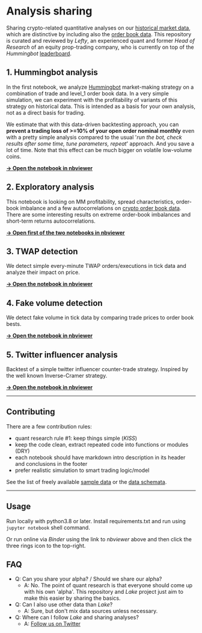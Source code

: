 # Analysis sharing

Sharing crypto-related quantitative analyses on our [historical market data](https://crypto-lake.com/?utm_source=github&utm_medium=organic&utm_campaign=analysis-sharing&utm_term=historical-market-data), which are distinctive by including also the [order book data](https://crypto-lake.com/order-book-data/?utm_source=github&utm_medium=organic&utm_campaign=analysis-sharing&utm_term=order-book-data). This repository is curated and reviewed by *Lefty*, an experienced quant and former *Head of Research* of an equity prop-trading company, who is currently on top of the *Hummingbot* [leaderboard](https://miner.hummingbot.io/leaderboard).

## 1. Hummingbot analysis

In the first notebook, we analyze [Hummingbot](https://hummingbot.org/) market-making strategy on a combination of trade and level_1 order book data. In a very simple simulation, we can experiment with the profitability of variants of this strategy on historical data. This is intended as a basis for your own analysis, not as a direct basis for trading.

We estimate that with this data-driven backtesting approach, you can **prevent a trading loss of >=10% of your open order nominal monthly** even with a pretty simple analysis compared to the usual '*run the bot, check results after some time, tune parameters, repeat*' approach. And you save a lot of time. Note that this effect can be much bigger on volatile low-volume coins.

[**-> Open the notebook in nbviewer**](https://nbviewer.org/github/crypto-lake/analysis-sharing/blob/main/hummingbot_backtest.ipynb)

## 2. Exploratory analysis

This notebook is looking on MM profitability, spread characteristics, order-book imbalance and a few autocorrelations on [crypto order book data](https://crypto-lake.com/?utm_source=github&utm_medium=organic&utm_campaign=analysis-sharing&utm_term=crypto-order-book-data). There are some interesting results on extreme order-book imbalances and short-term returns autocorrelations.

[**-> Open first of the two notebooks in nbviewer**](https://nbviewer.org/github/crypto-lake/analysis-sharing/blob/main/exploratory_analysis/Crypto_Microstructure_BTC_USDT_Exploratory_Analysis.ipynb)

## 3. TWAP detection

We detect simple every-minute TWAP orders/executions in tick data and analyze their impact on price.

[**-> Open the notebook in nbviewer**](https://nbviewer.org/github/crypto-lake/analysis-sharing/blob/main/twap_detection.ipynb)

## 4. Fake volume detection

We detect fake volume in tick data by comparing trade prices to order book bests.

[**-> Open the notebook in nbviewer**](https://nbviewer.org/github/crypto-lake/analysis-sharing/blob/main/fake_volume_detection.ipynb)

## 5. Twitter influencer analysis

Backtest of a simple twitter influencer counter-trade strategy. Inspired by the well known Inverse-Cramer strategy.

[**-> Open the notebook in nbviewer**](https://nbviewer.org/github/crypto-lake/analysis-sharing/blob/main/twitter_analysis.ipynb)

---

## Contributing

There are a few contribution rules:

- quant research rule #1: keep things simple (*KISS*)
- keep the code clean, extract repeated code into functions or modules (DRY)
- each notebook should have markdown intro description in its header and conclusions in the footer
- prefer realistic simulation to smart trading logic/model

See the list of freely available [sample data](available-sample-data.png) or the [data schemata](https://crypto-lake.com/data/).

---

## Usage

Run locally with python3.8 or later. Install requirements.txt and run using `jupyter notebook` shell command.

Or run online via *Binder* using the link to *nbviewer* above and then click the three rings icon to the top-right.

## FAQ

- Q: Can you share your alpha? / Should we share our alpha?
  - A: No. The point of quant research is that everyone should come up with his own 'alpha'. This repository and *Lake* project just aim to make this easier by sharing the basics.
- Q: Can I also use other data than *Lake*?
  - A: Sure, but don't mix data sources unless necessary.
- Q: Where can I follow *Lake* and sharing analyses?
  - A: <a href="https://twitter.com/intent/user?screen_name=crypto_lake_com">Follow us on Twitter</a>
